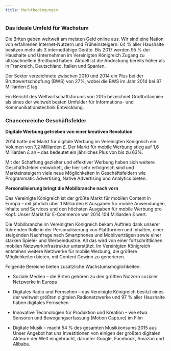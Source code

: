 ```yaml
---
title: Marktbedingungen
---
```


### Das ideale Umfeld für Wachstum

Die Briten geben weltweit am meisten Geld online aus. Wir sind eine Nation von erfahrenen Internet-Nutzern und Früheinsteigern: 64 % aller Haushalte besitzen mehr als 3 internetfähige Geräte. Bis 2017 werden 95 % der Haushalte und Unternehmen im Vereinigten Königreich Zugang zu ultraschnellem Breitband haben. Aktuell ist die Abdeckung bereits höher als in Frankreich, Deutschland, Italien und Spanien.

Der Sektor verzeichnete zwischen 2010 und 2014 ein Plus bei der Bruttowertschöpfung (BWS) von 27%, wobei die BWS im Jahr 2014 bei 87 Milliarden £ lag.

Ein Bericht des Weltwirtschaftsforums von 2015 bezeichnet Großbritannien als eines der weltweit besten Umfelder für Informations- und Kommunikationstechnik Entwicklung.


### Chancenreiche Geschäftsfelder

**Digitale Werbung getrieben von einer kreativen Revolution**

2014 hatte der Markt für digitale Werbung im Vereinigten Königreich ein Volumen von 7,2 Milliarden £. Der Markt für mobile Werbung stieg auf 1,6 Milliarden £ an – das bedeutet ein jährliches Plus von bis zu 63%.

Mit der Schaffung gezielter und effektiver Werbung haben sich weitere Geschäftsfelder entwickelt, die hier sehr erfolgreich sind und Markteinsteigern viele neue Möglichkeiten in Geschäftsfeldern wie Programmatic Advertising, Native Advertising und Analytics bieten.

**Personalisierung bringt die Mobilbranche nach vorn**

Das Vereinigte Königreich ist der größte Markt für mobilen Content in Europa – mit jährlich über 1 Milliarden £ Ausgaben für mobile Anwendungen, Inhalte und Services und den höchsten Ausgaben für mobile Werbung pro Kopf. Unser Markt für E-Commerce war 2014 104 Milliarden £ wert.

Die Mobilbranche im Vereinigten Königreich bekam Auftrieb dank unserer führenden Rolle in der Personalisierung von Plattformen und Inhalten, einer steigenden Nachfrage nach Smartphones und Mobilverträgen sowie einer starken Spiele- und Werbeindustrie. All das wird von einer fortschrittlichen mobilen Netzwerkinfrastruktur unterstützt. Im Vereinigten Königreich entstehen weitere Netzwerke für mobile Werbung, die größere Möglichkeiten bieten, mit Content Gewinn zu generieren.

Folgende Bereiche bieten zusätzliche Wachstumsmöglichkeiten:

- Soziale Medien – die Briten gehören zu den größten Nutzern sozialer Netzwerke in Europa

-  Digitales Radio und Fernsehen – das Vereinigte Königreich besitzt eines der weltweit größten digitalen Radionetzwerke und 97 % aller Haushalte haben digitales Fernsehen

-  Innovative Technologien für Produktion und Kreation – wie etwa Sensoren und Bewegungserfassung (Motion Capture) im Film

- Digitale Musik – macht 54 % des gesamten Musikkonsums 2015 aus Unser Angebot hat uns Investitionen von einigen der größten digitalen Akteure der Welt eingebracht, darunter Google, Facebook, Amazon und Alibaba.
